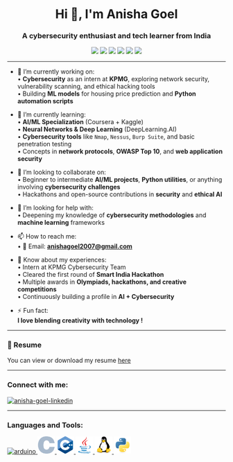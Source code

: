 <h1 align="center">Hi 👋, I'm Anisha Goel</h1>
<h3 align="center">A cybersecurity enthusiast and tech learner from India</h3>

<p align="center">
  <img src="https://img.shields.io/badge/Intern-KPMG Cybersecurity-blueviolet?style=for-the-badge&logo=trustpilot&logoColor=white" />
  <img src="https://img.shields.io/badge/Learning-AI%2FML-orange?style=for-the-badge&logo=python&logoColor=white" />
  <img src="https://img.shields.io/badge/Tool-Nmap-blue?style=for-the-badge&logo=gnometerminal&logoColor=white" />
  <img src="https://img.shields.io/badge/Tool-Nessus-teal?style=for-the-badge&logo=tenable&logoColor=white" />
  <img src="https://img.shields.io/badge/Tool-Burp_Suite-darkorange?style=for-the-badge&logo=OWASP&logoColor=white" />
  <img src="https://img.shields.io/badge/ML%20Projects-Housing%20Price%20Prediction-green?style=for-the-badge&logo=scikit-learn&logoColor=white" />
</p>

---

- 🔭 I’m currently working on:  
  • **Cybersecurity** as an intern at **KPMG**, exploring network security, vulnerability scanning, and ethical hacking tools  
  • Building **ML models** for housing price prediction and **Python automation scripts**

- 🌱 I’m currently learning:  
  • **AI/ML Specialization** (Coursera + Kaggle)  
  • **Neural Networks & Deep Learning** (DeepLearning.AI)  
  • **Cybersecurity tools** like `Nmap`, `Nessus`, `Burp Suite`, and basic penetration testing  
  • Concepts in **network protocols**, **OWASP Top 10**, and **web application security**

- 👯 I’m looking to collaborate on:  
  • Beginner to intermediate **AI/ML projects**, **Python utilities**, or anything involving **cybersecurity challenges**  
  • Hackathons and open-source contributions in **security** and **ethical AI**

- 🤝 I’m looking for help with:  
  • Deepening my knowledge of **cybersecurity methodologies** and **machine learning** frameworks

- 📫 How to reach me:  
  • 📧 Email: **anishagoel2007@gmail.com**

- 📄 Know about my experiences:  
  • Intern at KPMG Cybersecurity Team  
  • Cleared the first round of **Smart India Hackathon**  
  • Multiple awards in **Olympiads, hackathons, and creative competitions**  
  • Continuously building a profile in **AI + Cybersecurity**

- ⚡ Fun fact:  
  **I love blending creativity with technology !**

---

<h3 align="left">📌 Resume</h3>

You can view or download my resume [here]([https://drive.google.com/your-resume-link](https://drive.google.com/file/d/1G-DmJi3vUgxBLrftRy9-3dwyXLa80Lj_/view?usp=drive_link))  


---

<h3 align="left">Connect with me:</h3>
<p align="left">
<a href="https://www.linkedin.com/in/anisha-goel-05april2007" target="blank">
  <img align="center" src="https://raw.githubusercontent.com/rahuldkjain/github-profile-readme-generator/master/src/images/icons/Social/linked-in-alt.svg" alt="anisha-goel-linkedin" height="30" width="40" />
</a>
</p>

---

<h3 align="left">Languages and Tools:</h3>
<p align="left">
  <a href="https://www.arduino.cc/" target="_blank" rel="noreferrer">
    <img src="https://cdn.worldvectorlogo.com/logos/arduino-1.svg" alt="arduino" width="40" height="40"/>
  </a>
  <a href="https://www.cprogramming.com/" target="_blank" rel="noreferrer">
    <img src="https://raw.githubusercontent.com/devicons/devicon/master/icons/c/c-original.svg" alt="c" width="40" height="40"/>
  </a>
  <a href="https://www.w3schools.com/cpp/" target="_blank" rel="noreferrer">
    <img src="https://raw.githubusercontent.com/devicons/devicon/master/icons/cplusplus/cplusplus-original.svg" alt="cplusplus" width="40" height="40"/>
  </a>
  <a href="https://www.java.com" target="_blank" rel="noreferrer">
    <img src="https://raw.githubusercontent.com/devicons/devicon/master/icons/java/java-original.svg" alt="java" width="40" height="40"/>
  </a>
  <a href="https://www.linux.org/" target="_blank" rel="noreferrer">
    <img src="https://raw.githubusercontent.com/devicons/devicon/master/icons/linux/linux-original.svg" alt="linux" width="40" height="40"/>
  </a>
  <a href="https://www.python.org" target="_blank" rel="noreferrer">
    <img src="https://raw.githubusercontent.com/devicons/devicon/master/icons/python/python-original.svg" alt="python" width="40" height="40"/>
  </a>
</p>
